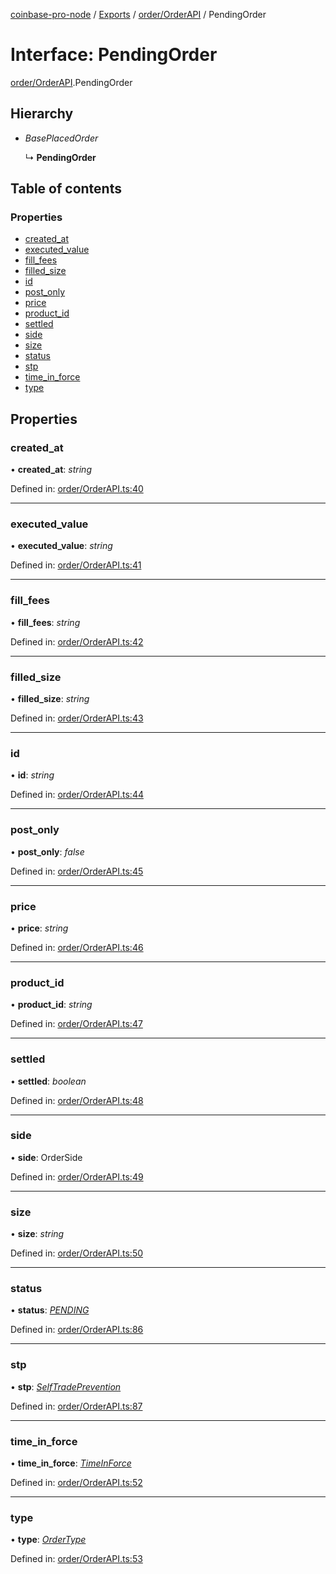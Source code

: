 [coinbase-pro-node](../../README.md) / [Exports](../../modules.md) / [order/OrderAPI](../../modules/order_orderapi.md) / PendingOrder

# Interface: PendingOrder

[order/OrderAPI](../../modules/order_orderapi.md).PendingOrder

## Hierarchy

- _BasePlacedOrder_

  ↳ **PendingOrder**

## Table of contents

### Properties

- [created_at](orderapi.pendingorder.md#created_at)
- [executed_value](orderapi.pendingorder.md#executed_value)
- [fill_fees](orderapi.pendingorder.md#fill_fees)
- [filled_size](orderapi.pendingorder.md#filled_size)
- [id](orderapi.pendingorder.md#id)
- [post_only](orderapi.pendingorder.md#post_only)
- [price](orderapi.pendingorder.md#price)
- [product_id](orderapi.pendingorder.md#product_id)
- [settled](orderapi.pendingorder.md#settled)
- [side](orderapi.pendingorder.md#side)
- [size](orderapi.pendingorder.md#size)
- [status](orderapi.pendingorder.md#status)
- [stp](orderapi.pendingorder.md#stp)
- [time_in_force](orderapi.pendingorder.md#time_in_force)
- [type](orderapi.pendingorder.md#type)

## Properties

### created_at

• **created_at**: _string_

Defined in: [order/OrderAPI.ts:40](https://github.com/bennycode/coinbase-pro-node/blob/ac883aa/src/order/OrderAPI.ts#L40)

---

### executed_value

• **executed_value**: _string_

Defined in: [order/OrderAPI.ts:41](https://github.com/bennycode/coinbase-pro-node/blob/ac883aa/src/order/OrderAPI.ts#L41)

---

### fill_fees

• **fill_fees**: _string_

Defined in: [order/OrderAPI.ts:42](https://github.com/bennycode/coinbase-pro-node/blob/ac883aa/src/order/OrderAPI.ts#L42)

---

### filled_size

• **filled_size**: _string_

Defined in: [order/OrderAPI.ts:43](https://github.com/bennycode/coinbase-pro-node/blob/ac883aa/src/order/OrderAPI.ts#L43)

---

### id

• **id**: _string_

Defined in: [order/OrderAPI.ts:44](https://github.com/bennycode/coinbase-pro-node/blob/ac883aa/src/order/OrderAPI.ts#L44)

---

### post_only

• **post_only**: _false_

Defined in: [order/OrderAPI.ts:45](https://github.com/bennycode/coinbase-pro-node/blob/ac883aa/src/order/OrderAPI.ts#L45)

---

### price

• **price**: _string_

Defined in: [order/OrderAPI.ts:46](https://github.com/bennycode/coinbase-pro-node/blob/ac883aa/src/order/OrderAPI.ts#L46)

---

### product_id

• **product_id**: _string_

Defined in: [order/OrderAPI.ts:47](https://github.com/bennycode/coinbase-pro-node/blob/ac883aa/src/order/OrderAPI.ts#L47)

---

### settled

• **settled**: _boolean_

Defined in: [order/OrderAPI.ts:48](https://github.com/bennycode/coinbase-pro-node/blob/ac883aa/src/order/OrderAPI.ts#L48)

---

### side

• **side**: OrderSide

Defined in: [order/OrderAPI.ts:49](https://github.com/bennycode/coinbase-pro-node/blob/ac883aa/src/order/OrderAPI.ts#L49)

---

### size

• **size**: _string_

Defined in: [order/OrderAPI.ts:50](https://github.com/bennycode/coinbase-pro-node/blob/ac883aa/src/order/OrderAPI.ts#L50)

---

### status

• **status**: [_PENDING_](../../enums/order/orderapi.orderstatus.md#pending)

Defined in: [order/OrderAPI.ts:86](https://github.com/bennycode/coinbase-pro-node/blob/ac883aa/src/order/OrderAPI.ts#L86)

---

### stp

• **stp**: [_SelfTradePrevention_](../../enums/order/orderapi.selftradeprevention.md)

Defined in: [order/OrderAPI.ts:87](https://github.com/bennycode/coinbase-pro-node/blob/ac883aa/src/order/OrderAPI.ts#L87)

---

### time_in_force

• **time_in_force**: [_TimeInForce_](../../enums/order/orderapi.timeinforce.md)

Defined in: [order/OrderAPI.ts:52](https://github.com/bennycode/coinbase-pro-node/blob/ac883aa/src/order/OrderAPI.ts#L52)

---

### type

• **type**: [_OrderType_](../../enums/order/orderapi.ordertype.md)

Defined in: [order/OrderAPI.ts:53](https://github.com/bennycode/coinbase-pro-node/blob/ac883aa/src/order/OrderAPI.ts#L53)
